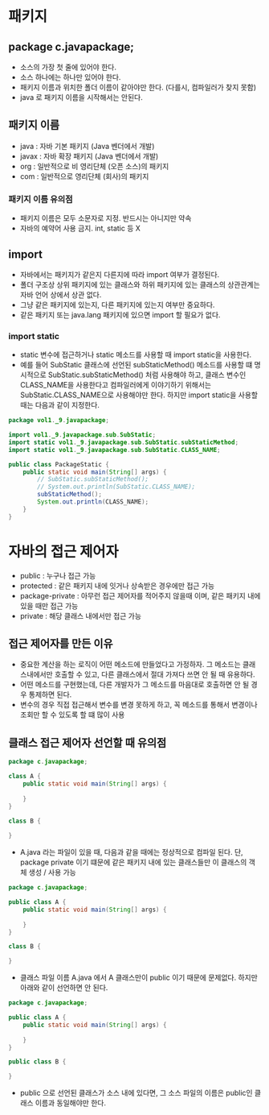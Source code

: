 # 패키지
## package c.javapackage;
- 소스의 가장 첫 줄에 있어야 한다.
- 소스 하나에는 하나만 있어야 한다.
- 패키지 이름과 위치한 폴더 이름이 같아야만 한다. (다를시, 컴파일러가 찾지 못함)
- java 로 패키지 이름을 시작해서는 안된다.

## 패키지 이름
- java : 자바 기본 패키지 (Java 벤더에서 개발)
- javax : 자바 확장 패키지 (Java 벤더에서 개발)
- org : 일반적으로 비 영리단체 (오픈 소스)의 패키지
- com : 일반적으로 영리단체 (회사)의 패키지

### 패키지 이름 유의점
- 패키지 이름은 모두 소문자로 지정. 반드시는 아니지만 약속
- 자바의 예약어 사용 금지. int, static 등 X

## import
- 자바에서는 패키지가 같은지 다른지에 따라 import 여부가 결정된다.
- 폴더 구조상 상위 패키지에 있는 클래스와 하위 패키지에 있는 클래스의 상관관계는 자바 언어 상에서 상관 없다.
- 그냥 같은 패키지에 있는지, 다른 패키지에 있는지 여부만 중요하다. 
- 같은 패키지 또는 java.lang 패키지에 있으면 import 할 필요가 없다.

### import static
- static 변수에 접근하거나 static 메소드를 사용할 때 import static을 사용한다.
- 예를 들어 SubStatic 클래스에 선언된 subStaticMethod() 메소드를 사용할 떄 명시적으로
SubStatic.subStaticMethod() 처럼 사용해야 하고, 클래스 변수인 CLASS_NAME을 사용한다고
컴파일러에게 이야기하기 위해서는 SubStatic.CLASS_NAME으로 사용해야만 한다. 하지만 import static을
사용할 때는 다음과 같이 지정한다.

```java
package vol1._9.javapackage;

import vol1._9.javapackage.sub.SubStatic;
import static vol1._9.javapackage.sub.SubStatic.subStaticMethod;
import static vol1._9.javapackage.sub.SubStatic.CLASS_NAME;

public class PackageStatic {
	public static void main(String[] args) {
		// SubStatic.subStaticMethod();
		// System.out.println(SubStatic.CLASS_NAME);
		subStaticMethod();
		System.out.println(CLASS_NAME);
	}
}
```

# 자바의 접근 제어자
- public : 누구나 접근 가능
- protected : 같은 패키지 내에 잇거나 상속받은 경우에만 접근 가능
- package-private : 아무런 접근 제어자를 적어주지 않을때 이며, 같은 패키지 내에 있을 때만 접근 가능
- private : 해당 클래스 내에서만 접근 가능

## 접근 제어자를 만든 이유
- 중요한 계산을 하는 로직이 어떤 메소드에 만들었다고 가정하자. 그 메소드는 클래스내에서만 호출할 수 있고, 다른 클래스에서
절대 가져다 쓰면 안 될 때 유용하다.
- 어떤 메소드를 구현했는데, 다른 개발자가 그 메소드를 마음대로 호출하면 안 될 경우 통제하면 된다.
- 변수의 경우 직접 접근해서 변수를 변경 못하게 하고, 꼭 메소드를 통해서 변경이나 조회만 할 수 있도록 할 떄 많이 사용

## 클래스 접근 제어자 선언할 때 유의점
```java
package c.javapackage;

class A {
    public static void main(String[] args) {
		
    }
}

class B {
	
}
```
- A.java 라는 파일이 있을 때, 다음과 같을 때에는 정상적으로 컴파일 된다. 단, package private 이기 떄문에 같은
패키지 내에 있는 클래스들만 이 클래스의 객체 생성 / 사용 가능
```java
package c.javapackage;

public class A {
    public static void main(String[] args) {
    
    }
}

class B {

}
```
- 클래스 파일 이름 A.java 에서 A 클래스만이 public 이기 때문에 문제없다. 하지만 아래와 같이 선언하면 안 된다.
```java
package c.javapackage;

public class A {
    public static void main(String[] args) {
    
    }
}

public class B {

}
```
- public 으로 선언된 클래스가 소스 내에 있다면, 그 소스 파일의 이름은 public인 클래스 이름과 동일해야만 한다.

